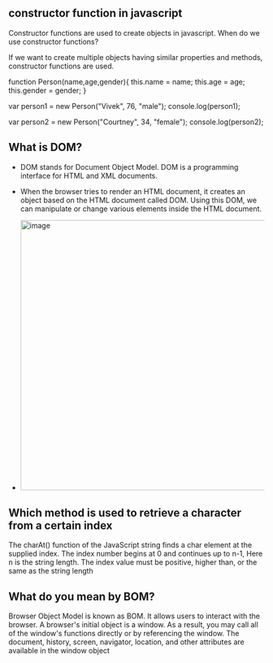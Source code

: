 
## constructor function in javascript
Constructor functions are used to create objects in javascript.
When do we use constructor functions?

If we want to create multiple objects having similar properties and methods, constructor functions are used.

function Person(name,age,gender){
  this.name = name;
  this.age = age;
  this.gender = gender;
}


var person1 = new Person("Vivek", 76, "male");
console.log(person1);

var person2 = new Person("Courtney", 34, "female");
console.log(person2);

## What is DOM?
- DOM stands for Document Object Model.  DOM is a programming interface for HTML and XML documents.
- When the browser tries to render an HTML document, it creates an object based on the HTML document called DOM. Using this DOM, we can manipulate or change various elements inside the HTML document.

- <img width="1130" height="532" alt="image" src="https://github.com/user-attachments/assets/9fff84cc-c6f7-4250-8699-ba6402921ec3" />


## Which method is used to retrieve a character from a certain index
The charAt() function of the JavaScript string finds a char element at the supplied index. The index number begins at 0 and continues up to n-1, Here n is the string length. The index value must be positive, higher than, or the same as the string length

## What do you mean by BOM?
Browser Object Model is known as BOM. It allows users to interact with the browser. 
A browser's initial object is a window. As a result, you may call all of the window's functions directly or by referencing the window. 
The document, history, screen, navigator, location, and other attributes are available in the window object


